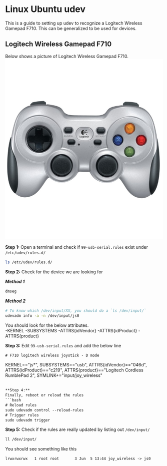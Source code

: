 # Linux Ubuntu udev

This is a guide to setting up udev to recognize a Logitech Wireless Gamepad F710. This can be generalized to be used for devices.

## Logitech Wireless Gamepad F710
Below shows a picture of Logitech Wireless Gamepad F710.
![img](logitech-gamepad-f710.jpg)

**Step 1:**
Open a terminal and check if `99-usb-serial.rules` exist under `/etc/udev/rules.d/`
```bash
ls /etc/udev/rules.d/
```

**Step 2:**
Check for the device we are looking for

**_Method 1_**
```bash
dmseg
```

**_Method 2_**
```bash
# To know which /dev/input/XX, you should do a `ls /dev/input/`
udevadm info -a -n /dev/input/js0
```

You should look for the below attributes.  
-KERNEL
-SUBSYSTEMS
-ATTRS{idVendor}
-ATTRS{idProduct}
-ATTRS{product}

**Step 3:**
Edit `99-usb-serial.rules` and add the below line
```
# F710 logitech wireless joystick - D mode
```
KERNEL=="js*", SUBSYSTEMS=="usb", ATTRS{idVendor}=="046d", ATTRS{idProduct}=="c219", ATTRS{product}=="Logitech Cordless RumblePad 2", SYMLINK+="input/joy_wireless"
```

**Step 4:**
Finally, reboot or reload the rules
```bash
# Reload rules
sudo udevadm control --reload-rules
# Trigger rules
sudo udevadm trigger
```

**Step 5:**
Check if the rules are really updated by listing out `/dev/input/`
```bash
ll /dev/input/
```
You should see something like this
```
lrwxrwxrwx   1 root root       3 Jun  5 13:44 joy_wireless -> js0
```